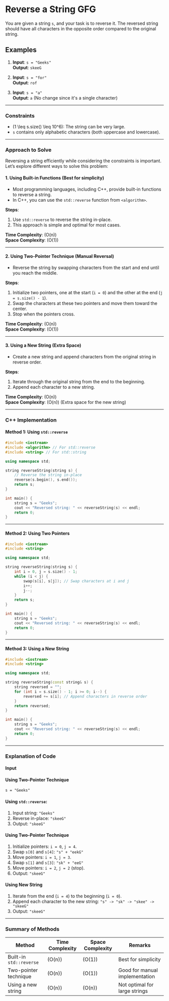 # Reverse a String GFG

You are given a string `s`, and your task is to reverse it. The reversed string should have all characters in the opposite order compared to the original string.

## Examples

1. **Input**: `s = "Geeks"`  
   **Output**: `skeeG`  

2. **Input**: `s = "for"`  
   **Output**: `rof`

3. **Input**: `s = "a"`  
   **Output**: `a` (No change since it's a single character)

---

### Constraints

- \(1 \leq s.size() \leq 10^6\): The string can be very large.
- `s` contains only alphabetic characters (both uppercase and lowercase).

---

### Approach to Solve

Reversing a string efficiently while considering the constraints is important. Let’s explore different ways to solve this problem:

#### 1. **Using Built-in Functions** (Best for simplicity)

- Most programming languages, including C++, provide built-in functions to reverse a string. 
- In C++, you can use the `std::reverse` function from `<algorithm>`.

**Steps**:
1. Use `std::reverse` to reverse the string in-place.
2. This approach is simple and optimal for most cases.

**Time Complexity**: \(O(n)\)  
**Space Complexity**: \(O(1)\)

---

#### 2. **Using Two-Pointer Technique** (Manual Reversal)

- Reverse the string by swapping characters from the start and end until you reach the middle.

**Steps**:
1. Initialize two pointers, one at the start (`i = 0`) and the other at the end (`j = s.size() - 1`).
2. Swap the characters at these two pointers and move them toward the center.
3. Stop when the pointers cross.

**Time Complexity**: \(O(n)\)  
**Space Complexity**: \(O(1)\)

---

#### 3. **Using a New String (Extra Space)**

- Create a new string and append characters from the original string in reverse order.

**Steps**:
1. Iterate through the original string from the end to the beginning.
2. Append each character to a new string.

**Time Complexity**: \(O(n)\)  
**Space Complexity**: \(O(n)\) (Extra space for the new string)

---

### C++ Implementation

#### Method 1: Using `std::reverse`

```cpp
#include <iostream>
#include <algorithm> // For std::reverse
#include <string> // For std::string

using namespace std;

string reverseString(string s) {
    // Reverse the string in-place
    reverse(s.begin(), s.end());
    return s;
}

int main() {
    string s = "Geeks";
    cout << "Reversed string: " << reverseString(s) << endl;
    return 0;
}
```

---

#### Method 2: Using Two Pointers

```cpp
#include <iostream>
#include <string>

using namespace std;

string reverseString(string s) {
    int i = 0, j = s.size() - 1;
    while (i < j) {
        swap(s[i], s[j]); // Swap characters at i and j
        i++;
        j--;
    }
    return s;
}

int main() {
    string s = "Geeks";
    cout << "Reversed string: " << reverseString(s) << endl;
    return 0;
}
```

---

#### Method 3: Using a New String

```cpp
#include <iostream>
#include <string>

using namespace std;

string reverseString(const string& s) {
    string reversed = "";
    for (int i = s.size() - 1; i >= 0; i--) {
        reversed += s[i]; // Append characters in reverse order
    }
    return reversed;
}

int main() {
    string s = "Geeks";
    cout << "Reversed string: " << reverseString(s) << endl;
    return 0;
}
```

---

### Explanation of Code

#### Input

#### Using Two-Pointer Technique
`s = "Geeks"`

#### Using `std::reverse`:
1. Input string: `"Geeks"`
2. Reverse in-place: `"skeeG"`
3. Output: `"skeeG"`

#### Using Two-Pointer Technique
1. Initialize pointers: `i = 0`, `j = 4`.
2. Swap `s[0]` and `s[4]`: `"s" + "eekG"`
3. Move pointers: `i = 1`, `j = 3`.
4. Swap `s[1]` and `s[3]`: `"sk" + "eeG"`
5. Move pointers: `i = 2`, `j = 2` (stop).
6. Output: `"skeeG"`

#### Using New String

1. Iterate from the end (`i = 4`) to the beginning (`i = 0`).
2. Append each character to the new string: `"s" -> "sk" -> "skee" -> "skeeG"`
3. Output: `"skeeG"`

---

### Summary of Methods

| **Method**               | **Time Complexity** | **Space Complexity** | **Remarks**                    |
|---------------------------|---------------------|-----------------------|---------------------------------|
| Built-in `std::reverse`   | \(O(n)\)            | \(O(1)\)              | Best for simplicity            |
| Two-pointer technique     | \(O(n)\)            | \(O(1)\)              | Good for manual implementation |
| Using a new string        | \(O(n)\)            | \(O(n)\)              | Not optimal for large strings  |
